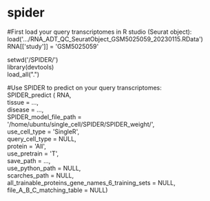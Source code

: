 # spider
#First load your query transcriptomes in R studio (Seurat object):<br />
load('.../RNA_ADT_QC_SeuratObject_GSM5025059_20230115.RData') <br />
RNA[['study']] = 'GSM5025059' <br />

setwd('/SPIDER/') <br />
library(devtools) <br />
load_all(".") <br />

#Use SPIDER to predict on your query transcriptomes: <br />
SPIDER_predict (           RNA,  <br />
                           tissue = ...,  <br />
                           disease = ..., <br />
                           SPIDER_model_file_path = '/home/ubuntu/single_cell/SPIDER/SPIDER_weight/',<br />
                           use_cell_type = 'SingleR', <br />
                           query_cell_type = NULL,<br />
                           protein = 'All', <br />
                           use_pretrain = 'T',<br />
                           save_path = ...,<br />
                           use_python_path = NULL,<br />
                           scarches_path = NULL,<br />
                           all_trainable_proteins_gene_names_6_training_sets = NULL,<br />
                           file_A_B_C_matching_table = NULL)<br />

